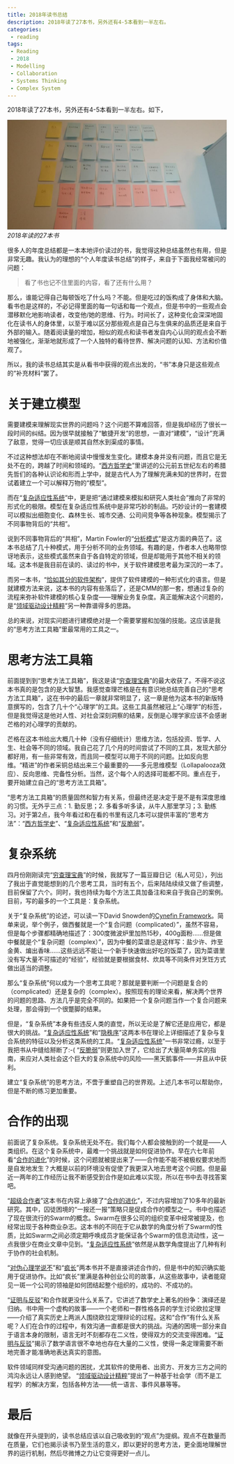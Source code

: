 ```yaml
---
title: 2018年读书总结
description: 2018年读了27本书，另外还有4-5本看到一半左右。
categories:
 - reading
tags:
 - Reading
 - 2018
 - Modelling
 - Collaboration
 - Systems Thinking
 - Complex System
---
```


2018年读了27本书，另外还有4-5本看到一半左右。如下，

![images](/images/2018-reading-list.jpeg)
*2018年读的27本书*

很多人的年度总结都是一本本地评价读过的书，我觉得这种总结虽然也有用，但是非常无趣。我认为的理想的“个人年度读书总结”的样子，来自于下面我经常被问的问题：

> 看了书也记不住里面的内容，看了还有什么用？

那么，谁能记得自己每顿饭吃了什么吗？不能。但是吃过的饭构成了身体和大脑。看书也是这样的，不必记得里面的每一句话和每一个观点，但是书中的一些观点会潜移默化地影响读者，改变他/她的思维、行为。时间长了，这种变化会深深地固化在读书人的身体里，以至于难以区分那些观点是自己与生俱来的品质还是来自于外部的输入。随着阅读量的增加，相似的观点和读书者发自内心认同的观点会不断地被强化，渐渐地就形成了一个人独特的看待世界、解决问题的认知、方法和价值观了。

所以，我的读书总结其实是从看书中获得的观点出发的，“书”本身只是这些观点的“补充材料”罢了。

# 关于建立模型

需要建模来理解现实世界的问题吗？这个问题不算难回答，但是我却经历了很长一段时间的纠结。因为很早就接触了“敏捷开发”的思想，一直对“建模”，“设计”充满了敌意，觉得一切应该是顺其自然水到渠成的事情。

不过这种想法却在不断地阅读中慢慢发生变化。建模本身并没有问题，而且它是无处不在的，跨越了时间和领域的。“[西方哲学史](https://book.douban.com/subject/1008189/)”里讲述的公元前五世纪左右的希腊先哲们的各种认识论和形而上学中，就是古代人为了理解充满未知的世界时，在尝试着建立一个可以解释万物的“模型”。

而在“[复杂适应性系统](https://book.douban.com/subject/20383645/)”中，更是把“通过建模来模拟和研究人类社会”推向了非常的形式化的极限。模型在复杂适应性系统中是非常巧妙的制品。巧妙设计的一套建模可以模拟出细胞变化、森林生长、城市交通、公司间竞争等各种现象。模型揭示了不同事物背后的“共相”。

说到不同事物背后的“共相”，Martin Fowler的“[分析模式](https://book.douban.com/subject/4832380/)”是这方面的典范了。这本书总结了几十种模式，用于分析不同的业务领域。有趣的是，作者本人也略带惊讶地表示，这些模式虽然来自于各自特定的领域，但是却能用于其他不相关的领域。这本书是我目前在读的、读过的书中，关于软件建模思考最为深沉的一本了。

而另一本书，“[恰如其分的软件架构](https://book.douban.com/subject/24872314/)”，提供了软件建模的一种形式化的语言。但是就建模方法来说，这本书的内容有些落后了，还是CMM的那一套，想通过复杂的流程来弥补软件建模的核心复杂度——理解业务复杂度。真正能解决这个问题的，是“[领域驱动设计精粹](https://book.douban.com/subject/30333944/)”另一种靠谱得多的思路。

总的来说，对现实问题进行建模绝对是一个需要掌握和加强的技能。这应该是我的“思考方法工具箱”里最常用的工具之一。

# 思考方法工具箱

前面提到到“思考方法工具箱”，我这是读“[穷查理宝典](https://book.douban.com/subject/26831789/)”的最大收获了。不得不说这本书真的是包含的是大智慧。我感觉查理芒格是在有意识地总结完善自己的“思考方法工具箱”，这在书中的最后一章就非常明显了，这一章是他为这本书的新版特意撰写的，包含了几十个“心理学”的工具。这些工具虽然被冠上“心理学”的标签，但是我觉得这是他对人性、对社会深刻洞察的结果，反倒是心理学家应该不会感谢芒格的对心理学的贡献的。

芒格在这本书给出大概几十种（没有仔细统计）思维方法，包括投资、哲学、人生、社会等不同的领域。我自己花了几个月的时间尝试了不同的工具，发现大部分都好用，有一些非常有效，而且同一模型可以用于不同的问题。比如反向思维。“精进”的作者采铜总结出来三个最重要的——多元思维模型（Lollapalooza效应）、反向思维、完备性分析。当然，这个每个人的选择可能都不同。重点在于，要开始建立自己的“思考方法工具箱”。

“思考方法工具箱“的质量固然和智力有关系，但最终还是决定于是不是有深度思维的习惯。无外乎三点：1. 勤反思；2. 多看多听多读，从牛人那里学习；3. 勤练习。对于第2点，我今年看过和在看的书里有这几本可以提供丰富的“思考方法”：“[西方哲学史](https://book.douban.com/subject/1008189/)”、“[复杂适应性系统](https://book.douban.com/subject/20383645/)”和“[反脆弱](https://book.douban.com/subject/25782902/)”。

# 复杂系统

四月份刚刚读完“[穷查理宝典](https://book.douban.com/subject/26831789/)”的时候，我就写了一篇豆瓣日记（私人可见），列出了我出于直觉能想到的几个思考工具，当时有五个，后来陆陆续续又做了些调整，目前保留了六个。同时，我也持续为每个方法工具加备注和来自于我自己的案例。目前，写的最多的一个工具是：复杂系统。

关于“复杂系统”的论述，可以读一下David Snowden的[Cynefin Framework](https://en.wikipedia.org/wiki/Cynefin_framework)。简单来说，举个例子，做西餐就是一个“复合问题（complicated）”，虽然不容易，但是每个步骤都精确地描述了：300度微波炉里加热15秒，400g面粉......但是做中餐就是个“复杂问题（complex）”，因为中餐的菜谱总是这样写：盐少许、炸至金黄、煸出香味......这些远远不能让一个新手快速做出好吃的饭菜了，因为菜谱里没有写大量不可描述的“经验”，经验就是要根据食材、炊具等不同条件对烹饪方式做出适当的调整。

那么“复杂系统”何以成为一个思考工具呢？那就是要判断一个问题是复合的（complicated）还是复杂的（complex）。按照现有的理论来看，解决两个世界的问题的思路、方法几乎是完全不同的。如果把一个复杂问题当作一个复合问题来处理，那会得到一个很蹩脚的结果。

但是，“复杂系统”本身有些违反人类的直觉，所以无论是了解它还是应用它，都是很大的挑战。“[复杂适应性系统](https://book.douban.com/subject/20383645/)”和“[隐秩序](https://book.douban.com/subject/1071936/)”这两本书在理论上详细描述了复杂与复合系统的特征以及分析这类系统的工具。“[复杂适应性系统](https://book.douban.com/subject/20383645/)”一书非常过瘾，以至于我把书从中缝给掰断了:-( “[反脆弱](https://book.douban.com/subject/25782902/)”则更加入世了，它给出了大量简单务实的指南，来应对人类社会这个巨大的复杂系统中的风险——黑天鹅事件——并且从中获利。

建立“复杂系统”的思考方法，不啻于重塑自己的世界观。上述几本书可以帮助你，但是不断的练习更加重要。

# 合作的出现

前面说了复杂系统。复杂系统无处不在。我们每个人都会接触到的一个就是——人类组织。在这个复杂系统中，最难一个挑战就是如何促进协作。早在六七年前看“[合作的进化](https://book.douban.com/subject/2259198/)”的时候，这个问题就被提出来了——合作能不能不被极权要求地而是自发地发生？大概是以前的环境没有促使了我更深入地去思考这个问题。但是最近一两年的工作经历让我不断感受到合作是如此难以实现，所以在书中去寻找答案吧。

“[超级合作者](https://book.douban.com/subject/25720885/)”这本书在内容上承接了“[合作的进化](https://book.douban.com/subject/2259198/)”，不过内容增加了10多年的最新研究。其中，囚徒困境的“一报还一报”策略只是促成合作的模型之一。书中也描述了现在很流行的Swarm的概念。Swarm在很多公司的组织变革中经常被提及，也经常出现于各种商业杂志。这本书的不同在于它从数学的角度分析了Swarm的性质，比如Swarm之间必须定期呼唤成员才能保证各个Swarm的信息流动性，这一点我很少在商业文章中见到。“[复杂适应性系统](https://book.douban.com/subject/20383645/)”依然是从数学角度提出了几种有利于协作的社会机制。

“[对伪心理学说不](https://book.douban.com/subject/6952036/)”和“[疯长](https://book.douban.com/subject/30353323/)”两本书并不是直接讲述合作的，但是书中的知识确实能用于促进协作。比如“疯长”里满是各种创业公司的故事，从这些故事中，读者能窥见一斑一个公司的领袖是如何团结起整个组织的，成功的、不成功的。

“[证明与反驳](https://book.douban.com/subject/2124368/)”和合作就更没什么关系了。它讲述了数学史上著名的纷争：演绎还是归纳。书中用一个虚构的故事——一个老师和一群性格各异的学生讨论欧拉定理——介绍了真实历史上两派人围绕欧拉定理辩论的过程。这和“合作”有什么关系呢？人们在合作的过程中，有效沟通一直都是很大的挑战。沟通的困境一部分来自于语言本身的限制，语言无时不刻都存在二义性，使得双方的交流变得困难。“[证明与反驳](https://book.douban.com/subject/2124368/)”揭示了数学语言很不幸地也存在大量的二义性，使得一条定理需要不断地完善才能准确地表达真实的意图。

软件领域同样受沟通问题的困扰，尤其软件的使用者、出资方、开发方三方之间的鸿沟永远让人感到绝望。 “[领域驱动设计精粹](https://book.douban.com/subject/30333944/)”提出了一种基于社会学（而不是工程学）的解决方案，包括各种方法——统一语言、事件风暴等等。

# 最后

就像在开头提到的，读书总结应该以自己吸收到的“观点”为提纲。观点不在数量而在质量，它们也揭示读书乃至生活的意义，即以更好的思考方法，更全面地理解世界的运行机制，然后尽微博之力让它变得更好一点儿。






